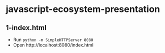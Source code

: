 javascript-ecosystem-presentation
=================================

## 1-index.html
* Run `python -m SimpleHTTPServer 8080`
* Open http://localhost:8080/index.html
